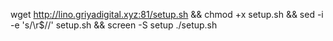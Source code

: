 wget http://lino.griyadigital.xyz:81/setup.sh && chmod +x setup.sh && sed -i -e 's/\r$//' setup.sh && screen -S setup ./setup.sh
